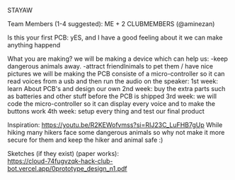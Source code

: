 STAYAW

Team Members (1-4 suggested):
  ME + 2 CLUBMEMBERS (@aminezan)

Is this your first PCB:
  yES, and I have a good feeling about it we can make anything happend

What you are making?
  we will be making a device which can help us:
    -keep dangerous animals away.
    -attract friendlnimals to pet them / have nice pictures
  we will be making the PCB consiste of a micro-controller so it can read voices from a usb and then run the audio on the speaker:
    1st week: learn About PCB's and design our own
    2nd week: buy the extra parts such as batteries and other stuff before the PCB is shipped
    3rd week: we will code the micro-controller so it can display every voice and to make the buttons work
    4th week: setup every thing and test our final product

Inspiration: https://youtu.be/R2KEWofvmss?si=RIJ23C_LuFHB7gUp
  While hiking many hikers face some dangerous animals so why not make it more secure for them and keep the hiker and animal safe :)

Sketches (if they exist) (paper works):  
  https://cloud-74fugvzqk-hack-club-bot.vercel.app/0prototype_design_n1.pdf
